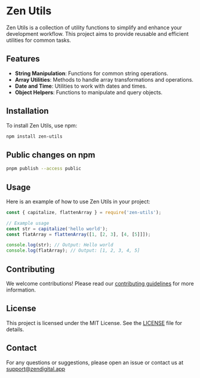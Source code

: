 # Zen Utils

Zen Utils is a collection of utility functions to simplify and enhance your development workflow. This project aims to provide reusable and efficient utilities for common tasks.

## Features

- **String Manipulation**: Functions for common string operations.
- **Array Utilities**: Methods to handle array transformations and operations.
- **Date and Time**: Utilities to work with dates and times.
- **Object Helpers**: Functions to manipulate and query objects.

## Installation

To install Zen Utils, use npm:

```bash
npm install zen-utils

```

## Public changes on npm
```bash
pnpm publish --access public
```

## Usage

Here is an example of how to use Zen Utils in your project:

```javascript
const { capitalize, flattenArray } = require('zen-utils');

// Example usage
const str = capitalize('hello world');
const flatArray = flattenArray([1, [2, 3], [4, [5]]]);

console.log(str); // Output: Hello world
console.log(flatArray); // Output: [1, 2, 3, 4, 5]
```

## Contributing

We welcome contributions! Please read our [contributing guidelines](CONTRIBUTING.md) for more information.

## License

This project is licensed under the MIT License. See the [LICENSE](LICENSE) file for details.

## Contact

For any questions or suggestions, please open an issue or contact us at support@zendigital.app
